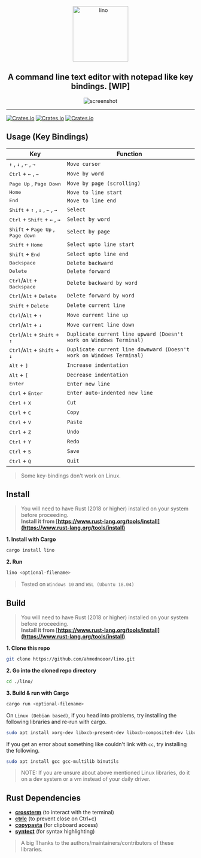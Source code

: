 
<div align="center">
    <span align="center"><img src="https://raw.githubusercontent.com/ahmednooor/lino/main/assets/lino-icon.png" alt="lino" width="148" height="148" class="center" /></span>
    <h2 align="center">A command line text editor with notepad like key bindings. [WIP]</h2>
    <span align="center"><img src="https://raw.githubusercontent.com/ahmednooor/lino/main/assets/screenshot-2.png" alt="screenshot" class="center" /></span>
    <hr />
</div>

[![Crates.io](https://img.shields.io/crates/v/lino)](https://crates.io/crates/lino)
[![Crates.io](https://img.shields.io/crates/l/lino)](https://github.com/ahmednooor/lino/blob/main/LICENSE)
[![Crates.io](https://img.shields.io/crates/d/lino)](https://crates.io/crates/lino)

## Usage (Key Bindings)
| Key | Function |
| --- | --- |
| <kbd>↑</kbd> , <kbd>↓</kbd> , <kbd>←</kbd> , <kbd>→</kbd> | `Move cursor` |
| <kbd>Ctrl</kbd> + <kbd>←</kbd> , <kbd>→</kbd> | `Move by word` |
| <kbd>Page Up</kbd> , <kbd>Page Down</kbd> | `Move by page (scrolling)` |
| <kbd>Home</kbd> | `Move to line start` |
| <kbd>End</kbd> | `Move to line end` |
| <kbd>Shift</kbd> + <kbd>↑</kbd> , <kbd>↓</kbd> , <kbd>←</kbd> , <kbd>→</kbd> | `Select` |
| <kbd>Ctrl</kbd> + <kbd>Shift</kbd> + <kbd>←</kbd> , <kbd>→</kbd> | `Select by word` |
| <kbd>Shift</kbd> + <kbd>Page Up</kbd> , <kbd>Page down</kbd> | `Select by page` |
| <kbd>Shift</kbd> + <kbd>Home</kbd> | `Select upto line start` |
| <kbd>Shift</kbd> + <kbd>End</kbd> | `Select upto line end` |
| <kbd>Backspace</kbd> | `Delete backward` |
| <kbd>Delete</kbd> | `Delete forward` |
| <kbd>Ctrl</kbd>/<kbd>Alt</kbd> + <kbd>Backspace</kbd> | `Delete backward by word` |
| <kbd>Ctrl</kbd>/<kbd>Alt</kbd> + <kbd>Delete</kbd> | `Delete forward by word` |
| <kbd>Shift</kbd> + <kbd>Delete</kbd> | `Delete current line` |
| <kbd>Ctrl</kbd>/<kbd>Alt</kbd> + <kbd>↑</kbd> | `Move current line up` |
| <kbd>Ctrl</kbd>/<kbd>Alt</kbd> + <kbd>↓</kbd> | `Move current line down` |
| <kbd>Ctrl</kbd>/<kbd>Alt</kbd> + <kbd>Shift</kbd> + <kbd>↑</kbd> | `Duplicate current line upward (Doesn't work on Windows Terminal)` |
| <kbd>Ctrl</kbd>/<kbd>Alt</kbd> + <kbd>Shift</kbd> + <kbd>↓</kbd> | `Duplicate current line downward (Doesn't work on Windows Terminal)` |
| <kbd>Alt</kbd> + <kbd>]</kbd> | `Increase indentation` |
| <kbd>Alt</kbd> + <kbd>[</kbd> | `Decrease indentation` |
| <kbd>Enter</kbd> | `Enter new line` |
| <kbd>Ctrl</kbd> + <kbd>Enter</kbd> | `Enter auto-indented new line` |
| <kbd>Ctrl</kbd> + <kbd>X</kbd> | `Cut` |
| <kbd>Ctrl</kbd> + <kbd>C</kbd> | `Copy` |
| <kbd>Ctrl</kbd> + <kbd>V</kbd> | `Paste` |
| <kbd>Ctrl</kbd> + <kbd>Z</kbd> | `Undo` |
| <kbd>Ctrl</kbd> + <kbd>Y</kbd> | `Redo` |
| <kbd>Ctrl</kbd> + <kbd>S</kbd> | `Save` |
| <kbd>Ctrl</kbd> + <kbd>Q</kbd> | `Quit` |

> Some key-bindings don't work on Linux.

## Install
> You will need to have Rust (2018 or higher) installed on your system before proceeding.\
**Install it from [https://www.rust-lang.org/tools/install](https://www.rust-lang.org/tools/install)**

**1. Install with Cargo**
```sh
cargo install lino
```

**2. Run**
```sh
lino <optional-filename>
```

> Tested on `Windows 10` and `WSL (Ubuntu 18.04)`

## Build
> You will need to have Rust (2018 or higher) installed on your system before proceeding.\
**Install it from [https://www.rust-lang.org/tools/install](https://www.rust-lang.org/tools/install)**

**1. Clone this repo**
```sh
git clone https://github.com/ahmednooor/lino.git
```
**2. Go into the cloned repo directory**
```sh
cd ./lino/
```
**3. Build & run with Cargo**
```sh
cargo run <optional-filename>
```

On `Linux (Debian based)`, if you head into problems, try installing the following libraries and re-run with cargo.

```sh
sudo apt install xorg-dev libxcb-present-dev libxcb-composite0-dev libxcb-shape0-dev libxcb-xfixes0-dev
```

If you get an error about something like couldn't link with `cc`, try installing the following.

```sh
sudo apt install gcc gcc-multilib binutils
```

> NOTE: If you are unsure about above mentioned Linux libraries, do it on a dev system or a vm instead of your daily driver.

## Rust Dependencies
- [**crossterm**](https://crates.io/crates/crossterm) (to interact with the terminal)
- [**ctrlc**](https://crates.io/crates/ctrlc) (to prevent close on Ctrl+c)
- [**copypasta**](https://crates.io/crates/copypasta) (for clipboard access)
- [**syntect**](https://github.com/trishume/syntect) (for syntax highlighting)
> A big Thanks to the authors/maintainers/contributors of these libraries.
